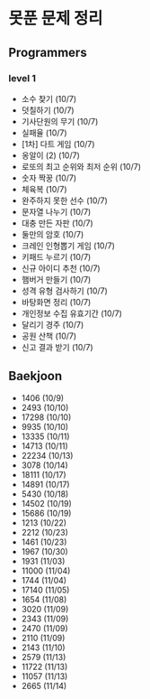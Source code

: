 # 못푼 문제 정리

## Programmers
### level 1
- 소수 찾기 (10/7)
- 덧칠하기 (10/7)
- 기사단원의 무기 (10/7)
- 실패율 (10/7)
- [1차] 다트 게임 (10/7)
- 옹알이 (2) (10/7)
- 로또의 최고 순위와 최저 순위 (10/7)
- 숫자 짝꿍 (10/7)
- 체육복 (10/7)
- 완주하지 못한 선수 (10/7)
- 문자열 나누기 (10/7)
- 대충 만든 자판 (10/7)
- 둘만의 암호 (10/7)
- 크레인 인형뽑기 게임 (10/7)
- 키패드 누르기 (10/7)
- 신규 아이디 추천 (10/7)
- 햄버거 만들기 (10/7)
- 성격 유형 검사하기 (10/7)
- 바탕화면 정리 (10/7)
- 개인정보 수집 유효기간 (10/7)
- 달리기 경주 (10/7)
- 공원 산책 (10/7)
- 신고 결과 받기 (10/7)

## Baekjoon
- 1406 (10/9)
- 2493 (10/10)
- 17298 (10/10)
- 9935 (10/10)
- 13335 (10/11)
- 14713 (10/11)
- 22234 (10/13)
- 3078 (10/14)
- 18111 (10/17)
- 14891 (10/17)
- 5430 (10/18)
- 14502 (10/19)
- 15686 (10/19)
- 1213 (10/22)
- 2212 (10/23)
- 1461 (10/23)
- 1967 (10/30)
- 1931 (11/03)
- 11000 (11/04)
- 1744 (11/04)
- 17140 (11/05)
- 1654 (11/08)
- 3020 (11/09)
- 2343 (11/09)
- 2470 (11/09)
- 2110 (11/09)
- 2143 (11/10)
- 2579 (11/13)
- 11722 (11/13)
- 11057 (11/13)
- 2665 (11/14)
